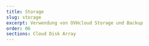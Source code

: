 ```yaml
---
title: Storage
slug: storage
excerpt: Verwendung von OVHcloud Storage und Backup
order: 06
sections: Cloud Disk Array
---
```

